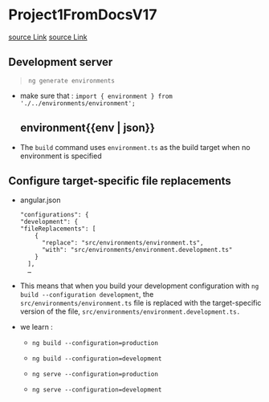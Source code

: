 # Project1FromDocsV17

[source Link]("https://v17.angular.io/guide/build")
<a href="https://v17.angular.io/guide/build">source Link</a>
## Development server


> `ng generate environments`
- make sure that :
    ```import { environment } from './../environments/environment';```
      <h2>environment{{env | json}} </h2>

- The `build` command uses `environment.ts` as the build target when no environment is specified


## Configure target-specific file replacements

- angular.json

    ```
    "configurations": {
    "development": {
    "fileReplacements": [
        {
          "replace": "src/environments/environment.ts",
          "with": "src/environments/environment.development.ts"
        }
      ],
      …
    ``````

- This means that when you build your development configuration with `ng build --configuration development`, the `src/environments/environment.ts` file is replaced with the target-specific version of the file, `src/environments/environment.development.ts.`



- we learn :
    - `ng build --configuration=production `
    - `ng build --configuration=development `

    - `ng serve --configuration=production `
    - `ng serve --configuration=development `
